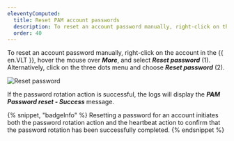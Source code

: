 ```yaml
---
eleventyComputed:
  title: Reset PAM account passwords
  description: To reset an account password manually, right-click on the account in the {{ en.VLT }}, hover the mouse over More, and select Reset password***.
  order: 40
---
```

To reset an account password manually, right-click on the account in the {{ en.VLT }}, hover the mouse over ***More***, and select ***Reset password*** (1). Alternatively, click on the three dots menu and choose ***Reset password*** (2).

![Reset password](https://cdnweb.devolutions.net/docs/ab_getting-started-reset-passwords_1-1.png)

If the password rotation action is successful, the logs will display the ***PAM Password reset - Success*** message.

{% snippet, "badgeInfo" %}
Resetting a password for an account initiates both the password rotation action and the heartbeat action to confirm that the password rotation has been successfully completed.
{% endsnippet %}